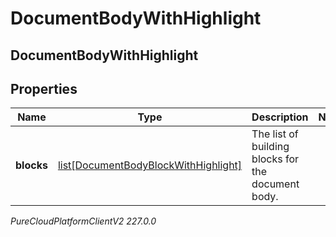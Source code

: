 # DocumentBodyWithHighlight

## DocumentBodyWithHighlight

## Properties

|Name | Type | Description | Notes|
|------------ | ------------- | ------------- | -------------|
| **blocks** | [list[DocumentBodyBlockWithHighlight]](DocumentBodyBlockWithHighlight) | The list of building blocks for the document body. | |



_PureCloudPlatformClientV2 227.0.0_
